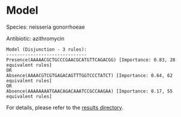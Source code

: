 
# Model

Species: neisseria gonorrhoeae

Antibiotic: azithromycin

```
Model (Disjunction - 3 rules):
------------------------------
Presence(AAAAACGCTGCCCGAACGCATGTTCAGACGG) [Importance: 0.83, 28 equivalent rules]
OR
Absence(AAAACGTCGTGAGACAGTTTGGTCCCTATCT) [Importance: 0.64, 62 equivalent rules]
OR
Absence(AAAAAAAATGAACAGACAAATCCGCCAAGAA) [Importance: 0.17, 55 equivalent rules]

```

For details, please refer to the [results directory](../../../../../results/scm_b/neisseria+gonorrhoeae/azithromycin/repeat_3/).

